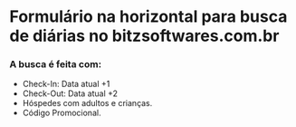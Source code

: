 # Formulário na horizontal para busca de diárias no bitzsoftwares.com.br
### A busca é feita com:
- Check-In: Data atual +1
- Check-Out: Data atual +2
- Hóspedes com adultos e crianças.
- Código Promocional.

